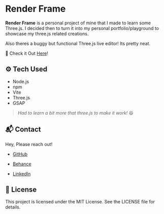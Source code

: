 # Render Frame
**Render Frame** is a personal project of mine that I made to learn some Three.js. I decided then to turn it into my personal portfolio/playground to showcase my three.js related creations.

Also theres a buggy but functional Three.js live editor! Its pretty neat.

🔗 Check it Out [Here](https://the-render-frame.vercel.app/)!

## ⚙️ Tech Used

- Node.js
- npm
- Vite
- Three.js
- GSAP

>*Had to learn a bit more that three.js to make it work!* 😆

## 📬 Contact
Hey, Please reach out!

- [GitHub](https://github.com/caioabrahao)

- [Behance](https://behance.com/caioabrahao)

- [LinkedIn](https://www.linkedin.com/in/caioabrahao/)

## 🧾 License
This project is licensed under the MIT License. See the LICENSE file for details.